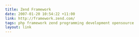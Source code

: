 ```yaml
---
title: Zend Framework
date: 2007-01-20 10:54:22 +11:00
link: http://framework.zend.com/
tags: php framework zend programming development opensource
layout: link
---
```

